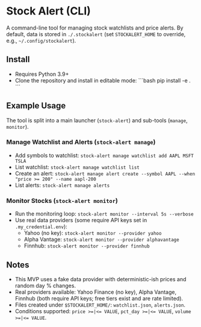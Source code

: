 Stock Alert (CLI)
=====================

A command-line tool for managing stock watchlists and price alerts. By default, data is stored in `./.stockalert` (set `STOCKALERT_HOME` to override, e.g., `~/.config/stockalert`).

Install
-------

- Requires Python 3.9+
- Clone the repository and install in editable mode:
  \`\`\`bash
  pip install -e .
  \`\`\`

Example Usage
-------------

The tool is split into a main launcher (`stock-alert`) and sub-tools (`manage`, `monitor`).

### Manage Watchlist and Alerts (`stock-alert manage`)

- Add symbols to watchlist: `stock-alert manage watchlist add AAPL MSFT TSLA`
- List watchlist: `stock-alert manage watchlist list`
- Create an alert: `stock-alert manage alert create --symbol AAPL --when "price >= 200" --name aapl-200`
- List alerts: `stock-alert manage alerts`

### Monitor Stocks (`stock-alert monitor`)

- Run the monitoring loop: `stock-alert monitor --interval 5s --verbose`
- Use real data providers (some require API keys set in `.my_credential.env`):
  - Yahoo (no key): `stock-alert monitor --provider yahoo`
  - Alpha Vantage: `stock-alert monitor --provider alphavantage`
  - Finnhub: `stock-alert monitor --provider finnhub`

Notes
-----

- This MVP uses a fake data provider with deterministic-ish prices and random day % changes.
- Real providers available: Yahoo Finance (no key), Alpha Vantage, Finnhub (both require API keys; free tiers exist and are rate limited).
- Files created under `$STOCKALERT_HOME/`: `watchlist.json`, `alerts.json`.
- Conditions supported: `price >=|<= VALUE`, `pct_day >=|<= VALUE`, `volume >=|<= VALUE`.

